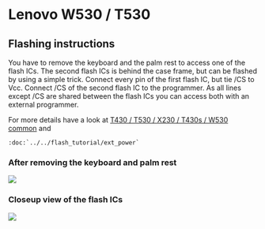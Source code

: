 # Lenovo W530 / T530

## Flashing instructions
You have to remove the keyboard and the palm rest to access one of the
flash ICs. The second flash ICs is behind the case frame, but can be
flashed by using a simple trick. Connect every pin of the first flash
IC, but tie /CS to Vcc. Connect /CS of the second flash IC to the
programmer.
As all lines except /CS are shared between the flash ICs you can access
both with an external programmer.

For more details have a look at [T430 / T530 / X230 / T430s / W530 common] and
```eval_rst
:doc:`../../flash_tutorial/ext_power`
```

### After removing the keyboard and palm rest
![][w530-1]

[w530-1]: w530-1.jpg

### Closeup view of the flash ICs
![][w530-2]

[w530-2]: w530-2.jpg

[T430 / T530 / X230 / T430s / W530 common]: xx30_series.md
